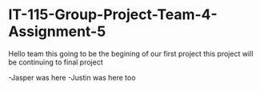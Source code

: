 # IT-115-Group-Project-Team-4-Assignment-5

Hello team
this going to be the begining of our first project
this project will be continuing to final project

-Jasper was here
-Justin was here too
